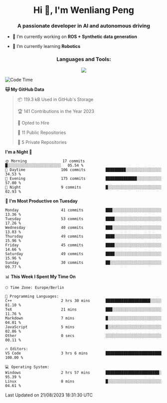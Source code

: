<h1 align="center">Hi 👋, I'm Wenliang Peng</h1>
<h3 align="center">A passionate developer in AI and autonomous driving</h3>

- 🔭 I’m currently working on **ROS + Synthetic data generation**

- 🌱 I’m currently learning **Robotics**

<!-- <h3 align="left">Connect with me:</h3> -->
<!-- <p align="left">
</p> -->

<h3 align="center">Languages and Tools:</h3>
<p align="center">
  <a href="https://skillicons.dev">
    <img src="https://skillicons.dev/icons?i=cpp,ros,docker,azure,git,linux,py,pytorch,cmake,githubactions,powershell,md&perline=6" />
  </a>
</p>


<!-- <p><img align="center" src="https://github-readme-stats.vercel.app/api/top-langs?username=bpwl0121&show_icons=true&locale=en&layout=compact" alt="bpwl0121" /></p> -->

<!-- <p><img align="center" src="https://github-readme-streak-stats.herokuapp.com/?user=bpwl0121&" alt="bpwl0121" /></p> -->

<!--START_SECTION:waka-->
![Code Time](http://img.shields.io/badge/Code%20Time-136%20hrs%2024%20mins-blue)

**🐱 My GitHub Data** 

> 📦 119.3 kB Used in GitHub's Storage 
 > 
> 🏆 141 Contributions in the Year 2023
 > 
> 💼 Opted to Hire
 > 
> 📜 11 Public Repositories 
 > 
> 🔑 5 Private Repositories 
 > 
**I'm a Night 🦉** 

```text
🌞 Morning                17 commits          █░░░░░░░░░░░░░░░░░░░░░░░░   05.54 % 
🌆 Daytime                106 commits         █████████░░░░░░░░░░░░░░░░   34.53 % 
🌃 Evening                175 commits         ██████████████░░░░░░░░░░░   57.00 % 
🌙 Night                  9 commits           █░░░░░░░░░░░░░░░░░░░░░░░░   02.93 % 
```
📅 **I'm Most Productive on Tuesday** 

```text
Monday                   41 commits          ███░░░░░░░░░░░░░░░░░░░░░░   13.36 % 
Tuesday                  53 commits          ████░░░░░░░░░░░░░░░░░░░░░   17.26 % 
Wednesday                40 commits          ███░░░░░░░░░░░░░░░░░░░░░░   13.03 % 
Thursday                 49 commits          ████░░░░░░░░░░░░░░░░░░░░░   15.96 % 
Friday                   45 commits          ████░░░░░░░░░░░░░░░░░░░░░   14.66 % 
Saturday                 49 commits          ████░░░░░░░░░░░░░░░░░░░░░   15.96 % 
Sunday                   30 commits          ██░░░░░░░░░░░░░░░░░░░░░░░   09.77 % 
```


📊 **This Week I Spent My Time On** 

```text
🕑︎ Time Zone: Europe/Berlin

💬 Programming Languages: 
C++                      2 hrs 30 mins       ████████████████████░░░░░   81.10 % 
TeX                      21 mins             ███░░░░░░░░░░░░░░░░░░░░░░   11.76 % 
Markdown                 7 mins              █░░░░░░░░░░░░░░░░░░░░░░░░   04.01 % 
JavaScript               5 mins              █░░░░░░░░░░░░░░░░░░░░░░░░   02.86 % 
Other                    0 secs              ░░░░░░░░░░░░░░░░░░░░░░░░░   00.11 % 

🔥 Editors: 
VS Code                  3 hrs 6 mins        █████████████████████████   100.00 % 

💻 Operating System: 
Windows                  2 hrs 57 mins       ████████████████████████░   95.39 % 
Linux                    8 mins              █░░░░░░░░░░░░░░░░░░░░░░░░   04.61 % 
```


 Last Updated on 21/08/2023 18:31:30 UTC
<!--END_SECTION:waka-->
